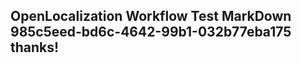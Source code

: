 <properties
ms.topic="hero-topic"
ms.test1="hero-topic"
ms.test2="test"/>

## OpenLocalization Workflow Test MarkDown 985c5eed-bd6c-4642-99b1-032b77eba175 thanks!
